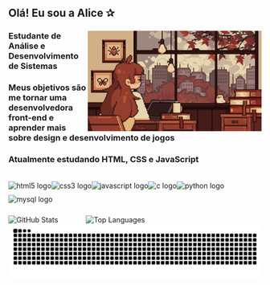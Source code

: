## Olá! Eu sou a Alice ✰
<div align="center">
    <div style="display:inline_block">
    <img align="right" alt="" height="200" src="./src/study.gif">
      <h3 align="left"> Estudante de Análise e Desenvolvimento de Sistemas</h3>
      <h3 align="left">Meus objetivos são me tornar uma desenvolvedora front-end e aprender mais sobre design e desenvolvimento de jogos</h3>
      <h3 align="left">Atualmente estudando HTML, CSS e JavaScript</h3>
      <br>
        <img align="left" src="https://cdn.jsdelivr.net/gh/devicons/devicon/icons/html5/html5-original.svg" height="27" alt="html5 logo" />
        <img width="8" />
        <img align="left" src="https://cdn.jsdelivr.net/gh/devicons/devicon/icons/css3/css3-original.svg" height="27" alt="css3 logo" />
        <img width="8" />
        <img align="left" src="https://cdn.jsdelivr.net/gh/devicons/devicon/icons/javascript/javascript-plain.svg" height="25" alt="javascript logo" />
        <img width="8" />
        <img align="left" src="https://cdn.jsdelivr.net/gh/devicons/devicon/icons/c/c-original.svg" height="27" alt="c logo" />
        <img width="8" />
        <img align="left" src="https://cdn.jsdelivr.net/gh/devicons/devicon/icons/python/python-original.svg" height="27" alt="python logo" />
        <img width="8" />
        <img align="left" src="https://cdn.jsdelivr.net/gh/devicons/devicon/icons/mysql/mysql-original.svg" height="27" alt="mysql logo" />
      </div>
  </div>
  <br>
  <br>
  <br>
    <div>
    <img weigth= 180em src="https://github-readme-stats.vercel.app/api?username=AliceeFig&show_icons=true&theme=radical" width="476px" alt="GitHub Stats">
    <img weigth= 200em align=right src="https://github-readme-stats.vercel.app/api/top-langs/?username=AliceeFig&layout=compact&theme=radical" width="350px" alt="Top Languages">
    </div>

<picture align="center">
  <source media="(prefers-color-scheme: dark)" srcset="https://raw.githubusercontent.com/AliceeFig/AliceeFig/output/github-contribution-grid-snake-dark.svg">
  <source media="(prefers-color-scheme: light)" srcset="https://raw.githubusercontent.com/AliceeFig/AliceFig/output/github-contribution-grid-snake-dark.svg">
  <img align="center" alt="github contribution grid snake animation" src="https://raw.githubusercontent.com/AliceeFig/AliceeFig/output/github-contribution-grid-snake.svg">
</picture>
